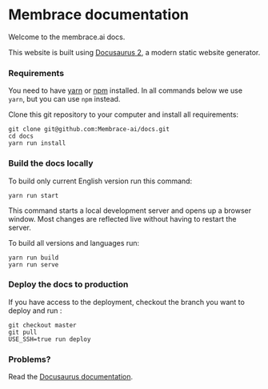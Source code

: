 # Membrace documentation

Welcome to the membrace.ai docs.

This website is built using [Docusaurus 2](https://docusaurus.io/), a modern static website generator.

### Requirements

You need to have [yarn](https://classic.yarnpkg.com/en/docs/install) or [npm](https://nodejs.org/en/) installed. In all commands below we use `yarn`, but you can use `npm` instead.

Clone this git repository to your computer and install all requirements:

```
git clone git@github.com:Membrace-ai/docs.git
cd docs
yarn run install
```

### Build the docs locally

To build only current English version run this command:

```
yarn run start
```

This command starts a local development server and opens up a browser window. Most changes are reflected live without having to restart the server.

To build all versions and languages run:

```
yarn run build
yarn run serve
```

### Deploy the docs to production

If you have access to the deployment, checkout the branch you want to deploy and run :

```
git checkout master
git pull
USE_SSH=true run deploy
```

### Problems?

Read the [Docusaurus documentation](https://docusaurus.io/docs/).
